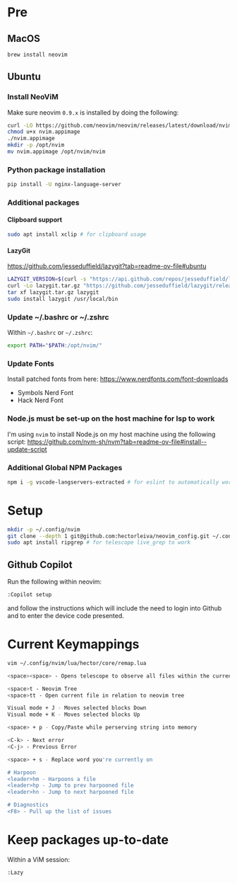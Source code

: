 # Pre

## MacOS

```bash
brew install neovim
```

## Ubuntu

### Install NeoViM

Make sure neovim `0.9.x` is installed by doing the following:

```bash
curl -LO https://github.com/neovim/neovim/releases/latest/download/nvim.appimage
chmod u+x nvim.appimage
./nvim.appimage
mkdir -p /opt/nvim
mv nvim.appimage /opt/nvim/nvim
```

### Python package installation

```bash
pip install -U nginx-language-server
```

### Additional packages

#### Clipboard support

```bash
sudo apt install xclip # for clipboard usage
```

#### LazyGit

https://github.com/jesseduffield/lazygit?tab=readme-ov-file#ubuntu

```bash
LAZYGIT_VERSION=$(curl -s "https://api.github.com/repos/jesseduffield/lazygit/releases/latest" | grep -Po '"tag_name": "v\K[^"]*')
curl -Lo lazygit.tar.gz "https://github.com/jesseduffield/lazygit/releases/latest/download/lazygit_${LAZYGIT_VERSION}_Linux_x86_64.tar.gz"
tar xf lazygit.tar.gz lazygit
sudo install lazygit /usr/local/bin
```

### Update ~/.bashrc or ~/.zshrc

Within `~/.bashrc` or `~/.zshrc`:

```bash
export PATH="$PATH:/opt/nvim/"
```

### Update Fonts

Install patched fonts from here:
https://www.nerdfonts.com/font-downloads

- Symbols Nerd Font
- Hack Nerd Font

### Node.js must be set-up on the host machine for lsp to work

I'm using `nvim` to install Node.js on my host machine using the following script: https://github.com/nvm-sh/nvm?tab=readme-ov-file#install--update-script

### Additional Global NPM Packages

```bash
npm i -g vscode-langservers-extracted # for eslint to automatically work
```

# Setup

```bash
mkdir -p ~/.config/nvim
git clone --depth 1 git@github.com:hectorleiva/neovim_config.git ~/.config/nvim
sudo apt install ripgrep # for telescope live_grep to work
```

## Github Copilot

Run the following within neovim:

```bash
:Copilot setup
```

and follow the instructions which will include the need to login into Github and to enter the device code presented.

# Current Keymappings

```bash
vim ~/.config/nvim/lua/hector/core/remap.lua
```

```bash
<space><space> - Opens telescope to observe all files within the current directory and below

<space>t - Neovim Tree
<space>tt - Open current file in relation to neovim tree

Visual mode + J - Moves selected blocks Down
Visual mode + K - Moves selected blocks Up

<space> + p - Copy/Paste while perserving string into memory

<C-k> - Next error
<C-j> - Previous Error

<space> + s - Replace word you're currently on

# Harpoon
<leader>hm - Harpoons a file
<leader>hp - Jump to prev harpooned file
<leader>hn - Jump to next harpooned file

# Diagnostics
<F8> - Pull up the list of issues
```

# Keep packages up-to-date

Within a ViM session:

```bash
:Lazy
```
